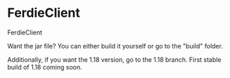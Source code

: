 # FerdieClient


FerdieClient

Want the jar file? You can either build it yourself or go to the "build" folder.

Additionally, if you want the 1.18 version, go to the 1.18 branch. First stable build of 1.18 coming soon.
